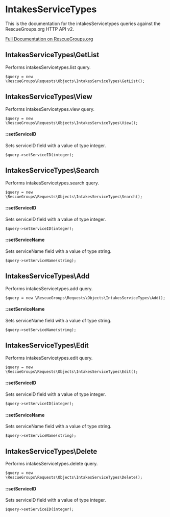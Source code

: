 # IntakesServiceTypes

This is the documentation for the intakesServicetypes queries against the RescueGroups.org HTTP API v2.

[Full Documentation on RescueGroups.org](https://userguide.rescuegroups.org/display/APIDG/Object+definitions#Objectdefinitions-intakesServicetypes)

## IntakesServiceTypes\GetList

Performs intakesServicetypes.list query.

    $query = new \RescueGroups\Requests\Objects\IntakesServiceTypes\GetList();



## IntakesServiceTypes\View

Performs intakesServicetypes.view query.

    $query = new \RescueGroups\Requests\Objects\IntakesServiceTypes\View();

#### ::setServiceID

Sets serviceID field with a value of type integer.

    $query->setServiceID(integer);



## IntakesServiceTypes\Search

Performs intakesServicetypes.search query.

    $query = new \RescueGroups\Requests\Objects\IntakesServiceTypes\Search();

#### ::setServiceID

Sets serviceID field with a value of type integer.

    $query->setServiceID(integer);

#### ::setServiceName

Sets serviceName field with a value of type string.

    $query->setServiceName(string);



## IntakesServiceTypes\Add

Performs intakesServicetypes.add query.

    $query = new \RescueGroups\Requests\Objects\IntakesServiceTypes\Add();

#### ::setServiceName

Sets serviceName field with a value of type string.

    $query->setServiceName(string);



## IntakesServiceTypes\Edit

Performs intakesServicetypes.edit query.

    $query = new \RescueGroups\Requests\Objects\IntakesServiceTypes\Edit();

#### ::setServiceID

Sets serviceID field with a value of type integer.

    $query->setServiceID(integer);

#### ::setServiceName

Sets serviceName field with a value of type string.

    $query->setServiceName(string);



## IntakesServiceTypes\Delete

Performs intakesServicetypes.delete query.

    $query = new \RescueGroups\Requests\Objects\IntakesServiceTypes\Delete();

#### ::setServiceID

Sets serviceID field with a value of type integer.

    $query->setServiceID(integer);





